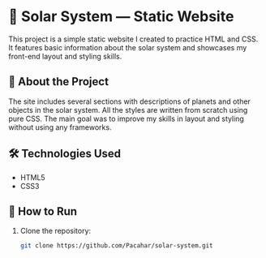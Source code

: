 # 🌌 Solar System — Static Website

This project is a simple static website I created to practice HTML and CSS. It features basic information about the solar system and showcases my front-end layout and styling skills.

## 📌 About the Project

The site includes several sections with descriptions of planets and other objects in the solar system. All the styles are written from scratch using pure CSS. The main goal was to improve my skills in layout and styling without using any frameworks.

## 🛠️ Technologies Used

- HTML5  
- CSS3

## 🚀 How to Run

1. Clone the repository:

   ```bash
   git clone https://github.com/Pacahar/solar-system.git
